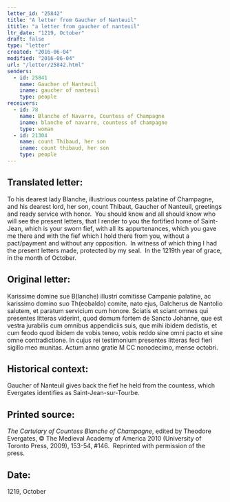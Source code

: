 ```yaml
---
letter_id: "25842"
title: "A letter from Gaucher of Nanteuil"
ititle: "a letter from gaucher of nanteuil"
ltr_date: "1219, October"
draft: false
type: "letter"
created: "2016-06-04"
modified: "2016-06-04"
url: "/letter/25842.html"
senders:
  - id: 25841
    name: Gaucher of Nanteuil
    iname: gaucher of nanteuil
    type: people
receivers:
  - id: 78
    name: Blanche of Navarre, Countess of Champagne
    iname: blanche of navarre, countess of champagne
    type: woman
  - id: 21304
    name: count Thibaud, her son
    iname: count thibaud, her son
    type: people
---
```

<h2> Translated letter:</h2><p>To his dearest lady Blanche, illustrious countess palatine of Champagne, and his dearest lord, her son, count Thibaut, Gaucher of Nanteuil, greetings and ready service with honor.&nbsp; You should know and all should know who will see the present letters, that I render to you the fortified home of Saint-Jean, which is your sworn fief, with all its appurtenances, which you gave me there and with the fief which I hold there from you, without a pact/payment and without any opposition.&nbsp; In witness of which thing I had the present letters made, protected by my seal.&nbsp; In the 1219th year of grace, in the month of October.</p><h2 class="mt-4"> Original letter:</h2><p>Karissime domine sue B(lanche) illustri comitisse Campanie palatine, ac karissimo domino suo Th(eobaldo) comite, nato ejus, Galcherus de Nantolio salutem, et paratum servicium cum honore. Sciatis et sciant omnes qui presentes litteras viderint, quod domum fortem de Sancto Johanne, que est vestra jurabilis cum omnibus appendiciis suis, que mihi ibidem dedistis, et cum feodo quod ibidem de vobis teneo, vobis reddo sine omni pacto et sine omne contradictione. In cujus rei testimonium presentes litteras feci fieri sigillo meo munitas. Actum anno gratie M CC nonodecimo, mense octobri.</p><h2 class="mt-4"> Historical context:</h2><p>Gaucher of Nanteuil gives back the fief he held from the countess, which Evergates identifies as Saint-Jean-sur-Tourbe.</p><h2 class="mt-4"> Printed source:</h2><p><i>The Cartulary of Countess Blanche of Champagne</i>, edited by Theodore Evergates, © The Medieval Academy of America 2010 (University of Toronto Press, 2009), 153-54, #146.&nbsp; Reprinted with permission of the press.</p><h2 class="mt-4"> Date:</h2>1219, October
